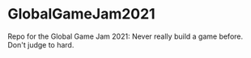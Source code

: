 # GlobalGameJam2021
Repo for the Global Game Jam 2021: Never really build a game before. Don't judge to hard.
